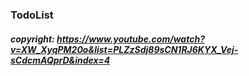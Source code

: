 ### TodoList

##### copyright: https://www.youtube.com/watch?v=XW_XyqPM20o&list=PLZzSdj89sCN1RJ6KYX_Vej-sCdcmAQprD&index=4

